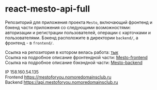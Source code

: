 # react-mesto-api-full
Репозиторий для приложения проекта `Mesto`, включающий фронтенд и бэкенд части приложения со следующими возможностями: авторизации и регистрации пользователей, операции с карточками и пользователями. Бэкенд расположите в директории `backend/`, а фронтенд - в `frontend/`. 

Ссылка на репозитория в котором велась работа: <a href="https://github.com/AndreiSalnikov/react-mesto-api-full">тык</a>\
Ссылка на подробное описание фронтендной части: <a href="https://github.com/AndreiSalnikov/react-mesto-auth">Mesto-frontend</a> \
Ссылка на подробное описание бэкэндной части: <a href="https://github.com/AndreiSalnikov/express-mesto-gha">Mesto-backend</a>

IP 158.160.54.135 \
Frontend https://mestoforyou.nomoredomainsclub.ru \
Backend https://api.mestoforyou.nomoredomainsclub.ru 
